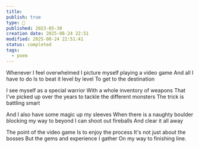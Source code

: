 ```yaml
---
title:
publish: true
type: 🌳
published: 2023-05-30
creation date: 2025-08-24 22:51
modified: 2025-08-24 22:51:41
status: completed
tags:
  - poem
---
```


Whenever I feel overwhelmed
I picture myself playing a video game
And all I have to do 
Is to beat it level by level
To get to the destination

I see myself as a special warrior
With a whole inventory of weapons
That I've picked up over the years
to tackle the different monsters
The trick is battling smart

And I also have some magic up my sleeves
When there is a naughty boulder 
blocking my way to beyond
I can shoot out fireballs
And clear it all away

The point of the video game
Is to enjoy the process
It's not just about the bosses
But the gems and experience I gather
On my way to finishing line. 

